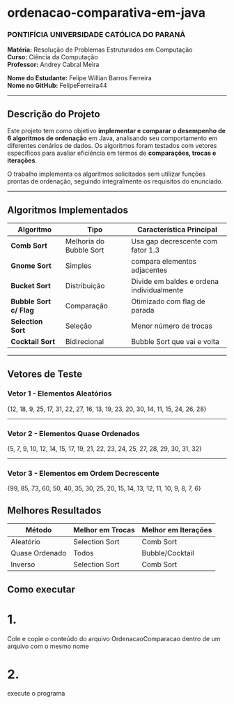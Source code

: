 # ordenacao-comparativa-em-java

### PONTIFÍCIA UNIVERSIDADE CATÓLICA DO PARANÁ

**Matéria:** Resolução de Problemas Estruturados em Computação  
**Curso:** Ciência da Computação  
**Professor:** Andrey Cabral Meira  

**Nome do Estudante:** Felipe Willian Barros Ferreira  
**Nome no GitHub:** FelipeFerreira44  

---

##  Descrição do Projeto

Este projeto tem como objetivo **implementar e comparar o desempenho de 6 algoritmos de ordenação** em Java, analisando seu comportamento em diferentes cenários de dados. Os algoritmos foram testados com vetores específicos para avaliar eficiência em termos de **comparações, trocas e iterações**.

O trabalho implementa os algoritmos solicitados sem utilizar funções prontas de ordenação, seguindo integralmente os requisitos do enunciado.

---

##  Algoritmos Implementados

| Algoritmo | Tipo | Característica Principal |
|-----------|------|-------------------------|
| **Comb Sort** | Melhoria do Bubble Sort | Usa gap decrescente com fator 1.3 |
| **Gnome Sort** | Simples |  compara elementos adjacentes |
| **Bucket Sort** | Distribuição | Divide em baldes e ordena individualmente |
| **Bubble Sort c/ Flag** | Comparação | Otimizado com flag de parada |
| **Selection Sort** | Seleção | Menor número de trocas |
| **Cocktail Sort** | Bidirecional | Bubble Sort que vai e volta |

---

##  Vetores de Teste

### Vetor 1 - Elementos Aleatórios

{12, 18, 9, 25, 17, 31, 22, 27, 16, 13, 19, 23, 20, 30, 14, 11, 15, 24, 26, 28}

---

### Vetor 2 - Elementos Quase Ordenados

{5, 7, 9, 10, 12, 14, 15, 17, 19, 21, 22, 23, 24, 25, 27, 28, 29, 30, 31, 32}

---

### Vetor 3 - Elementos em Ordem Decrescente

{99, 85, 73, 60, 50, 40, 35, 30, 25, 20, 15, 14, 13, 12, 11, 10, 9, 8, 7, 6}

## Melhores Resultados
| Método | Melhor em Trocas | Melhor em Iterações |
|-----------|------|-------------------------|
| Aleatório| Selection Sort | Comb Sort |
| Quase Ordenado| Todos | Bubble/Cocktail |
| Inverso | Selection Sort | Comb Sort |

## Como executar

# 1. 
Cole e copie o conteúdo do arquivo OrdenacaoComparacao dentro de um arquivo com o mesmo nome

# 2. 
execute o programa



